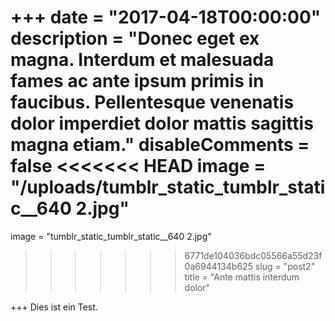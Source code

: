 +++
date = "2017-04-18T00:00:00"
description = "Donec eget ex magna. Interdum et malesuada fames ac ante ipsum primis in faucibus. Pellentesque venenatis dolor imperdiet dolor mattis sagittis magna etiam."
disableComments = false
<<<<<<< HEAD
image = "/uploads/tumblr_static_tumblr_static__640 2.jpg"
=======
image = "tumblr_static_tumblr_static__640 2.jpg"
>>>>>>> 6771de104036bdc05566a55d23f0a6944134b625
slug = "post2"
title = "Ante mattis interdum dolor"

+++
Dies ist ein Test.